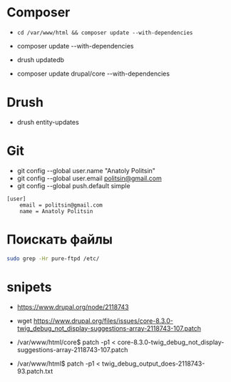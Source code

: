 # Composer
  * `cd /var/www/html && composer update --with-dependencies`
  * composer update --with-dependencies
  * drush updatedb
  
  * composer update drupal/core --with-dependencies

# Drush
  * drush entity-updates

# Git
  * git config --global user.name "Anatoly Politsin"
  * git config --global user.email politsin@gmail.com
  * git config --global push.default simple
```
[user]
	email = politsin@gmail.com
	name = Anatoly Politsin
```

# Поискать файлы
```sh
sudo grep -Hr pure-ftpd /etc/
```

# snipets
* https://www.drupal.org/node/2118743
* wget https://www.drupal.org/files/issues/core-8.3.0-twig_debug_not_display-suggestions-array-2118743-107.patch
* /var/www/html/core$ patch -p1 < core-8.3.0-twig_debug_not_display-suggestions-array-2118743-107.patch

* /var/www/html$ patch -p1 < twig_debug_output_does-2118743-93.patch.txt
